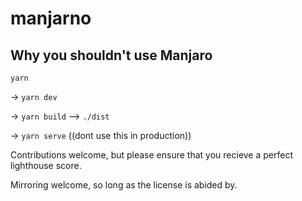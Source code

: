 # manjarno
Why you shouldn't use Manjaro
---

`yarn`

-> `yarn dev`

-> `yarn build` --> `./dist`

-> `yarn serve` ((dont use this in production))

Contributions welcome, but please ensure that you recieve a perfect lighthouse score.

Mirroring welcome, so long as the license is abided by.
